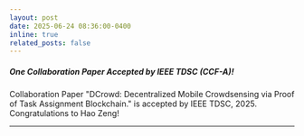 ```yaml
---
layout: post
date: 2025-06-24 08:36:00-0400
inline: true
related_posts: false
---
```

##### **One Collaboration Paper Accepted by IEEE TDSC (CCF-A)!**

Collaboration Paper "DCrowd: Decentralized Mobile Crowdsensing via Proof of Task Assignment Blockchain." is accepted by IEEE TDSC, 2025. Congratulations to Hao Zeng!

---